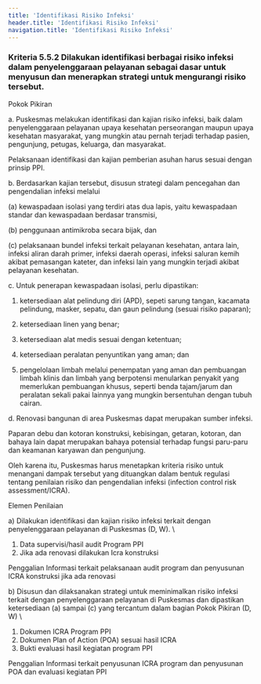 ```yaml
---
title: 'Identifikasi Risiko Infeksi'
header.title: 'Identifikasi Risiko Infeksi'
navigation.title: 'Identifikasi Risiko Infeksi'
---
```


### Kriteria 5.5.2 Dilakukan identifikasi berbagai risiko infeksi dalam penyelenggaraan pelayanan sebagai dasar untuk menyusun dan menerapkan strategi untuk mengurangi risiko tersebut. 



Pokok Pikiran 

a. Puskesmas melakukan identifikasi dan kajian risiko infeksi, baik dalam penyelenggaraan pelayanan upaya kesehatan perseorangan maupun upaya kesehatan masyarakat, yang mungkin atau pernah terjadi terhadap pasien, pengunjung, petugas, keluarga, dan masyarakat. 

Pelaksanaan identifikasi dan kajian pemberian asuhan harus sesuai dengan prinsip PPI. 

b. Berdasarkan kajian tersebut, disusun strategi dalam pencegahan dan pengendalian infeksi melalui 

(a) kewaspadaan isolasi yang terdiri atas dua lapis, yaitu kewaspadaan standar dan kewaspadaan berdasar transmisi, 

(b) penggunaan antimikroba secara bijak, dan 

(c) pelaksanaan bundel infeksi terkait pelayanan kesehatan, antara lain, infeksi aliran darah primer, infeksi daerah operasi, infeksi saluran kemih akibat pemasangan kateter, dan infeksi lain yang mungkin terjadi akibat pelayanan kesehatan. 

c. Untuk penerapan kewaspadaan isolasi, perlu dipastikan: 

1. ketersediaan alat pelindung diri (APD), sepeti sarung tangan, kacamata pelindung, masker, sepatu, dan gaun pelindung (sesuai risiko paparan); 

2. ketersediaan linen yang benar; 

3. ketersediaan alat medis sesuai dengan ketentuan; 

4. ketersediaan peralatan penyuntikan yang aman; dan 

5. pengelolaan limbah melalui penempatan yang aman dan pembuangan limbah klinis dan limbah yang berpotensi menularkan penyakit yang memerlukan pembuangan khusus, seperti benda tajam/jarum dan peralatan sekali pakai lainnya yang mungkin bersentuhan dengan tubuh cairan. 


d. Renovasi bangunan di area Puskesmas dapat merupakan sumber infeksi. 

Paparan debu dan kotoran konstruksi, kebisingan, getaran, kotoran, dan bahaya lain dapat merupakan bahaya potensial terhadap  fungsi paru-paru dan keamanan karyawan dan pengunjung. 

Oleh karena itu, Puskesmas harus menetapkan kriteria risiko untuk menangani dampak tersebut yang dituangkan dalam bentuk regulasi tentang penilaian risiko dan pengendalian infeksi (infection control risk assessment/ICRA). 

Elemen Penilaian 




 a) Dilakukan identifikasi dan kajian risiko infeksi terkait dengan penyelenggaraan pelayanan di Puskesmas (D, W).  \




1. Data supervisi/hasil audit Program PPI 
2. Jika ada renovasi dilakukan Icra konstruksi 
 
Penggalian Informasi terkait pelaksanaan audit program dan penyusunan ICRA konstruksi jika ada renovasi 






 b) Disusun dan dilaksanakan strategi untuk meminimalkan risiko infeksi terkait dengan penyelenggaraan pelayanan di Puskesmas dan dipastikan ketersediaan (a) sampai (c) yang tercantum dalam bagian Pokok Pikiran (D, W)  \




1. Dokumen ICRA Program PPI 
2. Dokumen Plan of Action (POA) sesuai hasil ICRA 
3. Bukti evaluasi hasil kegiatan program PPI 
 
Penggalian Informasi terkait penyusunan ICRA program dan penyusunan POA dan evaluasi kegiatan PPI 
 



